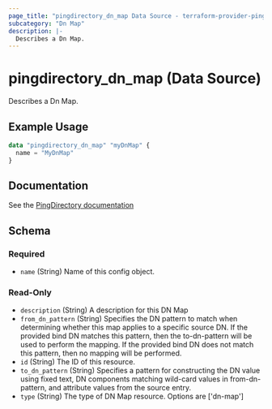```yaml
---
page_title: "pingdirectory_dn_map Data Source - terraform-provider-pingdirectory"
subcategory: "Dn Map"
description: |-
  Describes a Dn Map.
---
```


# pingdirectory_dn_map (Data Source)

Describes a Dn Map.

## Example Usage

```terraform
data "pingdirectory_dn_map" "myDnMap" {
  name = "MyDnMap"
}
```

## Documentation
See the [PingDirectory documentation](https://docs.pingidentity.com/r/en-us/pingdirectory-93/pd_sync_config_dn_maps)

<!-- schema generated by tfplugindocs -->
## Schema

### Required

- `name` (String) Name of this config object.

### Read-Only

- `description` (String) A description for this DN Map
- `from_dn_pattern` (String) Specifies the DN pattern to match when determining whether this map applies to a specific source DN. If the provided bind DN matches this pattern, then the to-dn-pattern will be used to perform the mapping. If the provided bind DN does not match this pattern, then no mapping will be performed.
- `id` (String) The ID of this resource.
- `to_dn_pattern` (String) Specifies a pattern for constructing the DN value using fixed text, DN components matching wild-card values in from-dn-pattern, and attribute values from the source entry.
- `type` (String) The type of DN Map resource. Options are ['dn-map']

